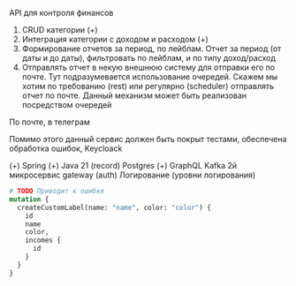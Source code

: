 API для контроля финансов
1. CRUD категории (+)
2. Интеграция категории с доходом и расходом (+)
3. Формирование отчетов за период, по лейблам. Отчет за период (от даты и до даты), фильтровать по лейблам, и по типу доход/расход
4. Отправлять отчет в некую внешнюю систему для отправки его по почте. Тут подразумевается использование очередей. Скажем мы хотим по требованию (rest) или регулярно (scheduler) отправлять  отчет по почте. Данный механизм может быть реализован посредством очередей

По почте, в телеграм



Помимо этого данный сервис должен быть покрыт тестами, обеспечена обработка ошибок,
Keycloack

(+) Spring
(+) Java 21 (record)
Postgres
(+) GraphQL
Kafka
2й микросервис
gateway (auth)
Логирование (уровни логирования)


```graphql
# TODO Приводит к ошибке 
mutation {
  createCustomLabel(name: "name", color: "color") {
    id
    name
    color,
    incomes {
      id
    }
  }
}
```
